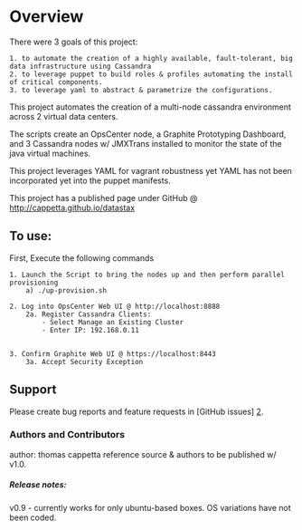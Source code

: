 # Overview

There were 3 goals of this project:

    1. to automate the creation of a highly available, fault-tolerant, big data infrastructure using Cassandra
    2. to leverage puppet to build roles & profiles automating the install of critical components.
    3. to leverage yaml to abstract & parametrize the configurations.


This project automates the creation of a multi-node cassandra environment across 2 virtual data centers.

The scripts create an OpsCenter node, a Graphite Prototyping Dashboard, and 3 Cassandra nodes w/ JMXTrans installed to monitor the state of the java virtual machines.

This project leverages YAML for vagrant robustness yet YAML has not been incorporated yet into the puppet manifests.


This project has a published page under GitHub @ http://cappetta.github.io/datastax




## To use:
First, Execute the following commands

    1. Launch the Script to bring the nodes up and then perform parallel provisioning
        a) ./up-provision.sh

    2. Log into OpsCenter Web UI @ http://localhost:8888
        2a. Register Cassandra Clients:
            - Select Manage an Existing Cluster
            - Enter IP: 192.168.0.11


    3. Confirm Graphite Web UI @ https://localhost:8443
        3a. Accept Security Exception





Support
-------

Please create bug reports and feature requests in [GitHub issues] [2].

[2]: https://github.com/cappetta/datastax/issues


### Authors and Contributors
author: thomas cappetta
reference source & authors to be published w/ v1.0.


##### Release notes:
v0.9 - currently works for only ubuntu-based boxes.  OS variations have not been coded.

